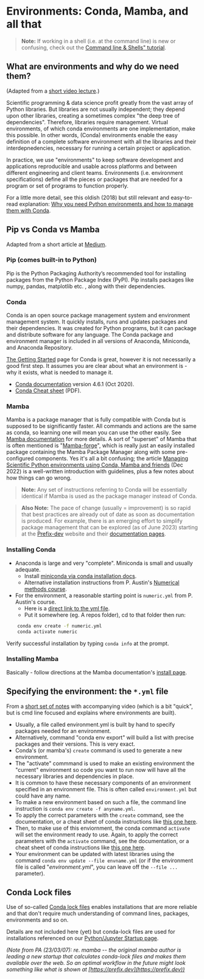 # Environments: Conda, Mamba, and all that

>**Note:** If working in a shell (i.e. at the command line) is new or confusing, check out the [Command line & Shells" tutorial](tut-commandline.md).

## What are environments and why do we need them?

(Adapted from a [short video lecture](https://vxuni.com/lectures/conda-environments/).)

Scientific programming & data science profit greatly from the vast array of Python libraries. But libraries are not usually independent; they depend upon other libraries, creating a sometimes complex "the deep tree of dependencies". Therefore, libraries require management. Virtual environments, of which conda environments are one implementation, make this possible. In other words, (Conda) environments enable the easy definition of a complete software environment with all the libraries and their interdepnedencies, necessary for running a certain project or application.

In practice, we use "environments" to keep software development and applications reproducible and usable across platforms and between different engineering and client teams. Environments (i.e. environment specifications) define all the pieces or packages that are needed for a program or set of programs to function properly.

For a little more detail, see this oldish (2018) but still relevant and easy-to-read explanation: [Why you need Python environments and how to manage them with Conda](https://protostar.space/why-you-need-python-environments-and-how-to-manage-them-with-conda).

## Pip vs Conda vs Mamba

Adapted from a short article at [Medium](https://medium.com/analytics-vidhya/understand-conda-and-pip-9e5c67da47cc).

### Pip (comes built-in to Python)

Pip is the Python Packaging Authority’s recommended tool for installing packages from the Python Package Index (PyPI). Pip installs packages like numpy, pandas, matplotlib etc. , along with their dependencies.

### Conda

Conda is an open source package management system and environment management system. It quickly installs, runs and updates packages and their dependencies. It was created for Python programs, but it can package and distribute software for any language. The Conda package and environment manager is included in all versions of Anaconda, Miniconda, and Anaconda Repository.

[The Getting Started](https://conda.io/projects/conda/en/latest/user-guide/getting-started.html) page for Conda is great, however it is not necessarily a good first step. It assumes you are clear about what an environment is - why it exists, what is needed to manage it.

* [Conda documentation](https://docs.conda.io/projects/conda/en/4.6.1/index.html) version 4.6.1 (Oct 2020).
* [Conda Cheat sheet](https://docs.conda.io/projects/conda/en/4.6.0/_downloads/52a95608c49671267e40c689e0bc00ca/conda-cheatsheet.pdf) (PDF).

### Mamba

Mamba is a package manager that is fully compatible with Conda but is supposed to be significantly faster. All commands and actions are the same as conda, so learning one will mean you can use the other easily. See [Mamba documentation](https://mamba.readthedocs.io) for more details. A sort of "superset" of Mamba that is often mentioned is "[Mamba-forge](https://github.com/conda-forge/miniforge#mambaforge)", which is really just an easily installed package containing the Mamba Package Manager along with some pre-configured components. Yes it's all a bit confusing; the article [Managing Scientific Python environments using Conda, Mamba and friends](https://focalplane.biologists.com/2022/12/08/managing-scientific-python-environments-using-conda-mamba-and-friends/) (Dec 2022) is a well-written introduction with guidelines, plus a few notes about how things can go wrong.

>**Note:** Any set of instructions referring to Conda will be essentially identical if Mamba is used as the package manager instead of Conda.

>**Also Note:** The pace of change (usually = improvement) is so rapid that best practices are already out of date as soon as documentation is produced. For example, there is an emerging effort to simplify package management that can be explored (as of June 2023) starting at the [Prefix-dev](https://prefix.devp) website and their [documentation pages](https://prefix.devp).

### Installing Conda

* Anaconda is large and very "complete". Miniconda is small and usually adequate.
  * Install [miniconda via conda installation docs](https://docs.conda.io/projects/conda/en/latest/user-guide/install/index.html).
  * Alternative installation instructions from P. Austin's [Numerical methods course](https://phaustin.github.io/numeric/doc_notebooks/course_bootstrap/installing_jupytext.html).
* For the environment, a reasonable starting point is `numeric.yml` from P. Austin's course.
  * Here is a [direct link to the yml file](https://github.com/phaustin/numeric_students/blob/downloads/utils/numeric.yml).
  * Put it somewhere (eg. A repos folder), cd to that folder then run:

```bash
    conda env create -f numeric.yml
    conda activate numeric
```

Verify successful installation by typing `conda info` at the prompt.

### Installing Mamba

Basically - follow directions at the Mamba documentation's [install page](https://mamba.readthedocs.io/en/latest/installation.html).

## Specifying the environment: the `*.yml` file

From a [short set of notes](https://vxuni.com/lectures/conda-environments/) with accompanying video (which is a bit "quick", but is cmd line focused and explains where environments are built).

* Usually, a file called environment.yml is built by hand to specify packages needed for an environment.
* Alternatively, command "conda env export" will build a list with precise packages and their versions. This is very exact.
* Conda's (or mamba's) `create` command is used to generate a new environment.
* The "activate" commmand is used to make an existing environment the "current" environment so code you want to run now will have all the necessary libraries and dependencies in place.
* It is common to have these necessary components of an environment specified in an environment file. This is often called `environment.yml` but could have any name.
* To make a new environment based on such a file, the command line instruction is `conda env create -f anyname.yml`.
* To apply the correct parameters with the `create` command, see the documentation, or a cheat sheet of conda instructions like [this one here](https://docs.conda.io/projects/conda/en/4.6.0/_downloads/52a95608c49671267e40c689e0bc00ca/conda-cheatsheet.pdf).
* Then, to make use of this enviornment, the conda command `activate` will set the environment ready to use. Again, to apply the correct parameters with the `activate` command, see the documentation, or a cheat sheet of conda instructions like [this one here](https://docs.conda.io/projects/conda/en/4.6.0/_downloads/52a95608c49671267e40c689e0bc00ca/conda-cheatsheet.pdf).
* Your environment can be updated with latest libraries using the command `conda env update --file envname.yml` (or if the environment file is called "*environment.yml*", you can leave off the `--file ...` parameter).

## Conda Lock files

Use of so-called [Conda lock files](https://pythonspeed.com/articles/conda-dependency-management/) enables installations that are more reliable and that don't require much understanding of command lines, packages, environments and so on.

Details are not included here (yet) but conda-lock files are used for installations referenced on our [Python/Jupyter Startup page](python-startup.md).

*(Note from PA (23/03/07): re. mamba -- the original mamba author is leading  a new startup that calculates conda-lock files and makes them available over the web.  So an optimal workflow in the future might look something like what is shown at [https://prefix.dev](https://prefix.dev))*
